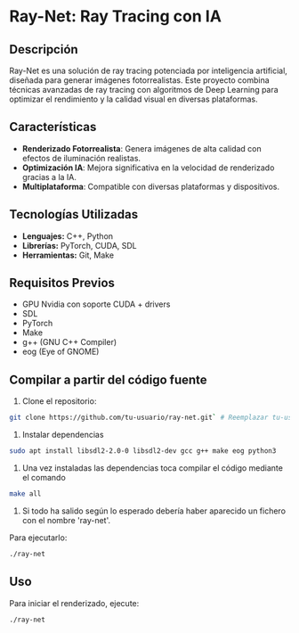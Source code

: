 
# Ray-Net: Ray Tracing con IA

## Descripción

Ray-Net es una solución de ray tracing potenciada por inteligencia artificial, diseñada para generar imágenes fotorrealistas. Este proyecto combina técnicas avanzadas de ray tracing con algoritmos de Deep Learning para optimizar el rendimiento y la calidad visual en diversas plataformas.

## Características

- **Renderizado Fotorrealista**: Genera imágenes de alta calidad con efectos de iluminación realistas.
- **Optimización IA**: Mejora significativa en la velocidad de renderizado gracias a la IA.
- **Multiplataforma**: Compatible con diversas plataformas y dispositivos.

## Tecnologías Utilizadas

- **Lenguajes:** C++, Python
- **Librerías:** PyTorch, CUDA, SDL
- **Herramientas:** Git, Make

## Requisitos Previos

- GPU Nvidia con soporte CUDA + drivers
- SDL
- PyTorch
- Make
- g++ (GNU C++ Compiler)
- eog (Eye of GNOME)

## Compilar a partir del código fuente

1. Clone el repositorio:

```bash
git clone https://github.com/tu-usuario/ray-net.git` # Reemplazar tu-usuario por tu usuario de Git
```

1. Instalar dependencias

```bash
sudo apt install libsdl2-2.0-0 libsdl2-dev gcc g++ make eog python3
```

1. Una vez instaladas las dependencias toca compilar el código mediante el comando

```bash
make all
```

1. Si todo ha salido según lo esperado debería haber aparecido un fichero con el nombre 'ray-net'.

Para ejecutarlo:

```bash
./ray-net
```

## Uso

Para iniciar el renderizado, ejecute:

```bash
./ray-net
```

